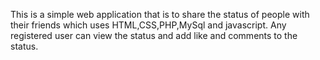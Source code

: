 This is a simple web application that is to share the status of people with their friends which uses HTML,CSS,PHP,MySql and javascript. Any 
registered user can view the status and add like and comments to the status.
